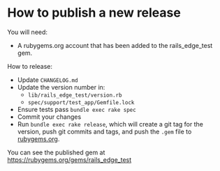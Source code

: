 # How to publish a new release

You will need:

- A rubygems.org account that has been added to the rails_edge_test gem.

How to release:

- Update `CHANGELOG.md`
- Update the version number in:
    - `lib/rails_edge_test/version.rb`
    - `spec/support/test_app/Gemfile.lock`
- Ensure tests pass `bundle exec rake spec`
- Commit your changes
- Run `bundle exec rake release`, which will create a git tag for the version, push git commits and tags, and push the `.gem` file to [rubygems.org](https://rubygems.org).

You can see the published gem at <https://rubygems.org/gems/rails_edge_test>
